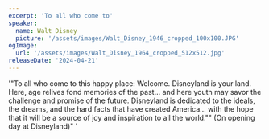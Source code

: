 ```yaml
---
excerpt: 'To all who come to'
speaker:
  name: Walt Disney
  picture: '/assets/images/Walt_Disney_1946_cropped_100x100.JPG'
ogImage:
  url: '/assets/images/Walt_Disney_1964_cropped_512x512.jpg'
releaseDate: '2024-04-21'
---
```


'"To all who come to this happy place: Welcome. Disneyland is your land. Here, age relives fond memories of the past... and here youth may savor the challenge and promise of the future. Disneyland is dedicated to the ideals, the dreams, and the hard facts that have created America... with the hope that it will be a source of joy and inspiration to all the world."" (On opening day at Disneyland)"'
